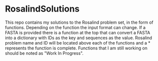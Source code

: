 # RosalindSolutions
This repo contains my solutions to the Rosalind problem set, in the form of functions.
Depending on the function the input format can change. If a FASTA is provided there is a
function at the top that can convert a FASTA into a dictionary with IDs as the key and sequences
as the value. Rosalind problem name and ID will be located above each of the functions and a * 
represents the function is complete. Functions that I am still working on should be noted as 
"Work In Progress".

